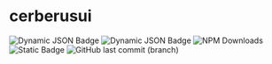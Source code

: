 # cerberusui
![Dynamic JSON Badge](https://img.shields.io/badge/dynamic/json?url=https%3A%2F%2Fraw.githubusercontent.com%2FFabian-Kleine%2Fcerberusui%2Fmain%2Fpackage.json&query=%24.devDependencies.react&style=flat&logo=react&label=react%20version&color=58C4DC)
 ![Dynamic JSON Badge](https://img.shields.io/badge/dynamic/json?url=https%3A%2F%2Fraw.githubusercontent.com%2FFabian-Kleine%2Fcerberusui%2Fmain%2Fpackage.json&query=version&prefix=v&style=flat&logo=npm&label=npm&color=%23CB3837&link=https%3A%2F%2Fwww.npmjs.com%2Fpackage%2Fcerberusui) ![NPM Downloads](https://img.shields.io/npm/d18m/cerberusui?logo=npm&label=npm%20installs&color=%23CB3837)
 ![Static Badge](https://img.shields.io/badge/MIT-ss?style=flat&label=license&color=097BBC) ![GitHub last commit (branch)](https://img.shields.io/github/last-commit/Fabian-Kleine/cerberusui/main?color=097BBC)






